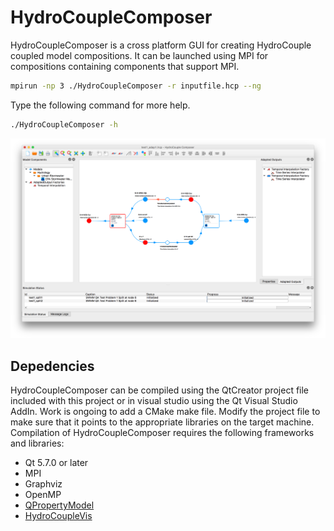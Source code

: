 # HydroCoupleComposer

HydroCoupleComposer is a cross platform GUI for creating HydroCouple coupled model compositions. It can be launched using MPI for compositions containing components that support MPI.

```bash
mpirun -np 3 ./HydroCoupleComposer -r inputfile.hcp --ng
```

Type the following command for more help. 

```bash
./HydroCoupleComposer -h
```

![HydroCoupleComposer Screenshot](resources/images/hydrocouplecomposerscreenshot.png)

## Depedencies

HydroCoupleComposer can be compiled using the QtCreator project file included with this project or in visual studio using the Qt Visual Studio AddIn. Work is ongoing to add a CMake make file. Modify the project file to make sure that it points to the appropriate libraries on the target machine. Compilation of HydroCoupleComposer requires the following frameworks and libraries:

* Qt 5.7.0 or later
* MPI
* Graphviz
* OpenMP
* [QPropertyModel](https://github.com/HydroCouple/QPropertyModel)
* [HydroCoupleVis](https://github.com/HydroCouple/HydroCoupleVis)


